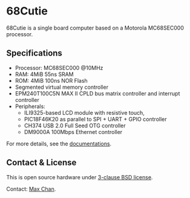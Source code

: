 # 68Cutie

68Cutie is a single board computer based on a Motorola MC68SEC000 processor.

## Specifications

*   Processor: MC68SEC000 @10MHz
*   RAM: 4MiB 55ns SRAM
*   ROM: 4MiB 100ns NOR Flash
*   Segmented virtual memory controller
*   EPM240T100C5N MAX II CPLD bus matrix controller and interrupt controller
*   Peripherals:
    *   ILI9325-based LCD module with resistive touch,
    *   PIC18F46K20 as parallel to SPI + UART + GPIO controller
    *   CH374 USB 2.0 Full Seed OTG controller
    *   DM9000A 100Mbps Ethernet controller

For more details, see the [documentations](docs/README.md).

## Contact & License

This is open source hardware under [3-clause BSD license](LICENSE).

Contact: [Max Chan](mailto:xcvista@me.comm).

